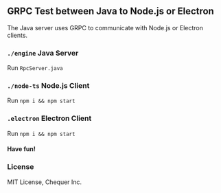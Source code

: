 ## GRPC Test between Java to Node.js or Electron

The Java server uses GRPC to communicate with Node.js or Electron clients.

### `./engine` Java Server

Run `RpcServer.java`

### `./node-ts` Node.js Client

Run `npm i && npm start`

### `.electron` Electron Client

Run `npm i && npm start`

#### Have fun!

### License

MIT License, Chequer Inc.

